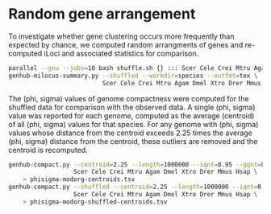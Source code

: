 # Random gene arrangement

To investigate whether gene clustering occurs more frequently than expected by chance, we computed random arrangments of genes and re-computed iLoci and associated statistics for comparison.

```bash
parallel --gnu --jobs=10 bash shuffle.sh {} ::: Scer Cele Crei Mtru Agam Dmel Xtro Drer Mmus Hsap
genhub-milocus-summary.py --shuffled --workdir=species --outfmt=tex \
                          Scer Cele Crei Mtru Agam Dmel Xtro Drer Mmus Hsap
```

The (phi, sigma) values of genome compactness were computed for the shuffled data for comparison with the observed data.
A single (phi, sigma) value was reported for each genome, computed as the average (centroid) of all (phi, sigma) values for that species.
For any genome with (phi, sigma) values whose distance from the centroid exceeds 2.25 times the average (phi, sigma) distance from the centroid, these outliers are removed and the centroid is recomputed.

```bash
genhub-compact.py --centroid=2.25 --length=1000000 --iqnt=0.95 --gqnt=0.05 \
                  Scer Cele Crei Mtru Agam Dmel Xtro Drer Mmus Hsap \
    > phisigma-modorg-centroids.tsv
genhub-compact.py --shuffled --centroid=2.25 --length=1000000 --iqnt=0.95 --gqnt=0.05 \
                  Scer Cele Crei Mtru Agam Dmel Xtro Drer Mmus Hsap \
    > phisigma-modorg-shuffled-centroids.tsv
```